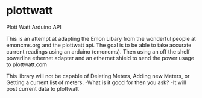 plottwatt
=========

Plott Watt Arduino API 

This is an attempt at adapting the Emon Libary from the wonderful people at emoncms.org and the plottwatt api. 
The goal is to be able to take accurate current readings using an arduino (emoncms). 
Then using an off the shelf powerline ethernet adapter and an ethernet shield to send the power usage to plottwatt.com

This library will not be capable of Deleting Meters, Adding new Meters, or Getting a current list of meters.
	-What is it good for then you ask?
	-It will post current data to plottwatt
	
